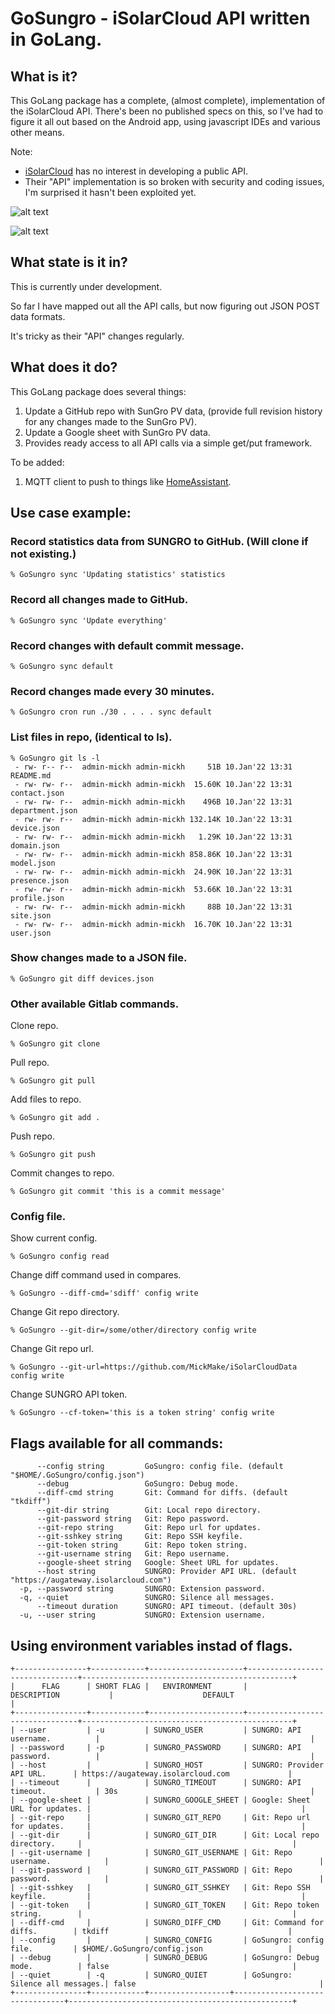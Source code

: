 # GoSungro - iSolarCloud API written in GoLang.

## What is it?

This GoLang package has a complete, (almost complete), implementation of the iSolarCloud API.
There's been no published specs on this, so I've had to figure it all out based on the Android app, using javascript IDEs and various other means.

Note:
- [iSolarCloud](https://isolarcloud.com) has no interest in developing a public API.
- Their "API" implementation is so broken with security and coding issues, I'm surprised it hasn't been exploited yet.

![alt text](https://github.com/MickMake/GoSungro/blob/master/docs/iSolarCloudLogin.png?raw=true)

![alt text](https://github.com/MickMake/GoSungro/blob/master/docs/iSolarCloud.png?raw=true)


## What state is it in?

This is currently under development.

So far I have mapped out all the API calls, but now figuring out JSON POST data formats.

It's tricky as their "API" changes regularly.


## What does it do?

This GoLang package does several things:
1. Update a GitHub repo with SunGro PV data, (provide full revision history for any changes made to the SunGro PV).
2. Update a Google sheet with SunGro PV data.
3. Provides ready access to all API calls via a simple get/put framework.

To be added:
1. MQTT client to push to things like [HomeAssistant](https://www.home-assistant.io/).


## Use case example:
### Record statistics data from SUNGRO to GitHub. (Will clone if not existing.)

	% GoSungro sync 'Updating statistics' statistics

### Record all changes made to GitHub.

	% GoSungro sync 'Update everything'

### Record changes with default commit message.

	% GoSungro sync default

### Record changes made every 30 minutes.

	% GoSungro cron run ./30 . . . . sync default

### List files in repo, (identical to ls).

```
% GoSungro git ls -l
 - rw- r-- r--  admin-mickh admin-mickh     51B 10.Jan'22 13:31 README.md
 - rw- rw- r--  admin-mickh admin-mickh  15.60K 10.Jan'22 13:31 contact.json
 - rw- rw- r--  admin-mickh admin-mickh    496B 10.Jan'22 13:31 department.json
 - rw- rw- r--  admin-mickh admin-mickh 132.14K 10.Jan'22 13:31 device.json
 - rw- rw- r--  admin-mickh admin-mickh   1.29K 10.Jan'22 13:31 domain.json
 - rw- rw- r--  admin-mickh admin-mickh 858.86K 10.Jan'22 13:31 model.json
 - rw- rw- r--  admin-mickh admin-mickh  24.90K 10.Jan'22 13:31 presence.json
 - rw- rw- r--  admin-mickh admin-mickh  53.66K 10.Jan'22 13:31 profile.json
 - rw- rw- r--  admin-mickh admin-mickh     88B 10.Jan'22 13:31 site.json
 - rw- rw- r--  admin-mickh admin-mickh  16.70K 10.Jan'22 13:31 user.json
```

### Show changes made to a JSON file.

	% GoSungro git diff devices.json

### Other available Gitlab commands.
Clone repo.

	% GoSungro git clone

Pull repo.

	% GoSungro git pull

Add files to repo.

	% GoSungro git add .

Push repo.

	% GoSungro git push

Commit changes to repo.

	% GoSungro git commit 'this is a commit message'

### Config file.
Show current config.

	% GoSungro config read

Change diff command used in compares.

	% GoSungro --diff-cmd='sdiff' config write

Change Git repo directory.

	% GoSungro --git-dir=/some/other/directory config write

Change Git repo url.

	% GoSungro --git-url=https://github.com/MickMake/iSolarCloudData config write

Change SUNGRO API token.

	% GoSungro --cf-token='this is a token string' config write


## Flags available for all commands:
```
      --config string         GoSungro: config file. (default "$HOME/.GoSungro/config.json")
      --debug                 GoSungro: Debug mode.
      --diff-cmd string       Git: Command for diffs. (default "tkdiff")
      --git-dir string        Git: Local repo directory.
      --git-password string   Git: Repo password.
      --git-repo string       Git: Repo url for updates.
      --git-sshkey string     Git: Repo SSH keyfile.
      --git-token string      Git: Repo token string.
      --git-username string   Git: Repo username.
      --google-sheet string   Google: Sheet URL for updates.
      --host string           SUNGRO: Provider API URL. (default "https://augateway.isolarcloud.com")
  -p, --password string       SUNGRO: Extension password.
  -q, --quiet                 SUNGRO: Silence all messages.
      --timeout duration      SUNGRO: API timeout. (default 30s)
  -u, --user string           SUNGRO: Extension username.
```

## Using environment variables instad of flags.
```
+----------------+------------+---------------------+--------------------------------+-----------------------------------------------+
|      FLAG      | SHORT FLAG |   ENVIRONMENT       |          DESCRIPTION           |                    DEFAULT                    |
+----------------+------------+---------------------+--------------------------------+-----------------------------------------------+
| --user         | -u         | SUNGRO_USER         | SUNGRO: API username.          |                                               |
| --password     | -p         | SUNGRO_PASSWORD     | SUNGRO: API password.          |                                               |
| --host         |            | SUNGRO_HOST         | SUNGRO: Provider API URL.      | https://augateway.isolarcloud.com             |
| --timeout      |            | SUNGRO_TIMEOUT      | SUNGRO: API timeout.           | 30s                                           |
| --google-sheet |            | SUNGRO_GOOGLE_SHEET | Google: Sheet URL for updates. |                                               |
| --git-repo     |            | SUNGRO_GIT_REPO     | Git: Repo url for updates.     |                                               |
| --git-dir      |            | SUNGRO_GIT_DIR      | Git: Local repo directory.     |                                               |
| --git-username |            | SUNGRO_GIT_USERNAME | Git: Repo username.            |                                               |
| --git-password |            | SUNGRO_GIT_PASSWORD | Git: Repo password.            |                                               |
| --git-sshkey   |            | SUNGRO_GIT_SSHKEY   | Git: Repo SSH keyfile.         |                                               |
| --git-token    |            | SUNGRO_GIT_TOKEN    | Git: Repo token string.        |                                               |
| --diff-cmd     |            | SUNGRO_DIFF_CMD     | Git: Command for diffs.        | tkdiff                                        |
| --config       |            | SUNGRO_CONFIG       | GoSungro: config file.         | $HOME/.GoSungro/config.json                   |
| --debug        |            | SUNGRO_DEBUG        | GoSungro: Debug mode.          | false                                         |
| --quiet        | -q         | SUNGRO_QUIET        | GoSungro: Silence all messages.| false                                         |
+----------------+------------+------------------+--------------------------------+--------------------------------------------------+
```

